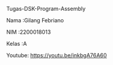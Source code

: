 Tugas-DSK-Program-Assembly

Nama  :Gilang Febriano

NIM   :2200018013

Kelas :A

Youtube: https://youtu.be/inkbgA76A60
